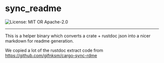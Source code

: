 <!-- sync-readme title [[ -->
# sync_readme
<!-- sync-readme ]] -->

<!-- sync-readme badge [[ -->
![License: MIT OR Apache-2.0](https://img.shields.io/badge/license-MIT%20OR%20Apache--2.0-purple.svg?style=flat-sqare)
<!-- sync-readme ]] -->

---

<!-- sync-readme rustdoc [[ -->
This is a helper binary which converts a crate + rustdoc json into a
nicer markdown for readme generation.

We copied a lot of the rustdoc extract code from <https://github.com/gifnksm/cargo-sync-rdme>
<!-- sync-readme ]] -->
